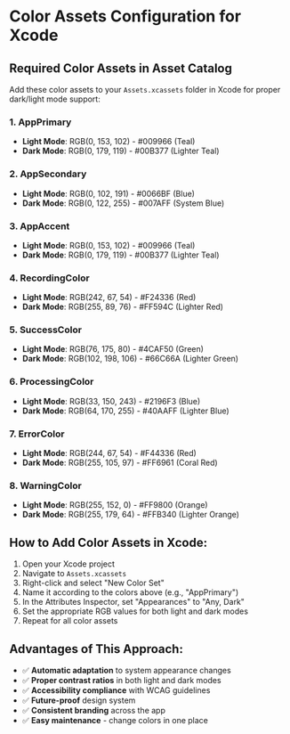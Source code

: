 # Color Assets Configuration for Xcode

## Required Color Assets in Asset Catalog

Add these color assets to your `Assets.xcassets` folder in Xcode for proper dark/light mode support:

### 1. AppPrimary
- **Light Mode**: RGB(0, 153, 102) - #009966 (Teal)
- **Dark Mode**: RGB(0, 179, 119) - #00B377 (Lighter Teal)

### 2. AppSecondary  
- **Light Mode**: RGB(0, 102, 191) - #0066BF (Blue)
- **Dark Mode**: RGB(0, 122, 255) - #007AFF (System Blue)

### 3. AppAccent
- **Light Mode**: RGB(0, 153, 102) - #009966 (Teal)
- **Dark Mode**: RGB(0, 179, 119) - #00B377 (Lighter Teal)

### 4. RecordingColor
- **Light Mode**: RGB(242, 67, 54) - #F24336 (Red)
- **Dark Mode**: RGB(255, 89, 76) - #FF594C (Lighter Red)

### 5. SuccessColor
- **Light Mode**: RGB(76, 175, 80) - #4CAF50 (Green)
- **Dark Mode**: RGB(102, 198, 106) - #66C66A (Lighter Green)

### 6. ProcessingColor
- **Light Mode**: RGB(33, 150, 243) - #2196F3 (Blue)
- **Dark Mode**: RGB(64, 170, 255) - #40AAFF (Lighter Blue)

### 7. ErrorColor
- **Light Mode**: RGB(244, 67, 54) - #F44336 (Red)
- **Dark Mode**: RGB(255, 105, 97) - #FF6961 (Coral Red)

### 8. WarningColor
- **Light Mode**: RGB(255, 152, 0) - #FF9800 (Orange)
- **Dark Mode**: RGB(255, 179, 64) - #FFB340 (Lighter Orange)

## How to Add Color Assets in Xcode:

1. Open your Xcode project
2. Navigate to `Assets.xcassets`
3. Right-click and select "New Color Set"
4. Name it according to the colors above (e.g., "AppPrimary")
5. In the Attributes Inspector, set "Appearances" to "Any, Dark"
6. Set the appropriate RGB values for both light and dark modes
7. Repeat for all color assets

## Advantages of This Approach:

- ✅ **Automatic adaptation** to system appearance changes
- ✅ **Proper contrast ratios** in both light and dark modes
- ✅ **Accessibility compliance** with WCAG guidelines
- ✅ **Future-proof** design system
- ✅ **Consistent branding** across the app
- ✅ **Easy maintenance** - change colors in one place
